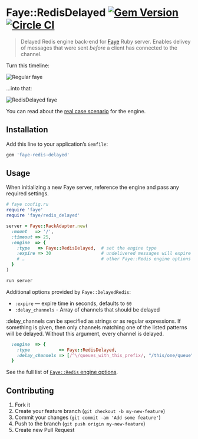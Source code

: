 # Faye::RedisDelayed [![Gem Version](https://badge.fury.io/rb/faye-redis-delayed.png)](http://badge.fury.io/rb/faye-redis-delayed) [![Circle CI](https://circleci.com/gh/monterail/faye-redis-delayed.png?style=shield)](https://circleci.com/gh/monterail/faye-redis-delayed)

> Delayed Redis engine back-end for [Faye](http://faye.jcoglan.com/) Ruby server. Enables delivey of messages that were sent *before* a client has connected to the channel.

Turn this timeline:

![Regular faye](https://monterail-share.s3.amazonaws.com/public/codetunes/2013-02-11-robust-dashboard-application-with-faye/tymon-faye-timeline1.png)

…into that:

![RedisDelayed faye](https://monterail-share.s3.amazonaws.com/public/codetunes/2013-02-11-robust-dashboard-application-with-faye/tymon-faye-timeline2.png)

You can read about the [real case scenario](http://codetunes.com/2013/robust-dashboard-application-with-faye/) for the engine.

## Installation

Add this line to your application’s `Gemfile`:

```rb
gem 'faye-redis-delayed'
```

## Usage

When initializing a new Faye server, reference the engine and pass any required settings.

```rb
# faye config.ru
require 'faye'
require 'faye/redis_delayed'

server = Faye::RackAdapter.new(
  :mount   => '/',
  :timeout => 25,
  :engine  => {
    :type   => Faye::RedisDelayed,  # set the engine type
    :expire => 30                   # undelivered messages will expire in 30 seconds
    # …                             # other Faye::Redis engine options
  }
)

run server
```

Additional options provided by `Faye::DelayedRedis`:

* `:expire` — expire time in seconds, defaults to `60`
* `:delay_channels` - Array of channels that should be delayed

:delay_channels can be specified as strings or as regular expressions.
If something is given, then only channels matching one of the listed
patterns will be delayed.  Without this argument, every channel is
delayed.

```rb
  :engine  => {
    :type           => Faye::RedisDelayed,
    :delay_channels => [/^\/queues_with_this_prefix/, "/this/one/queue"],
  }
```

See the full list of [`Faye::Redis` engine options](https://github.com/faye/faye-redis-ruby).

## Contributing

1. Fork it
2. Create your feature branch (`git checkout -b my-new-feature`)
3. Commit your changes (`git commit -am 'Add some feature'`)
4. Push to the branch (`git push origin my-new-feature`)
5. Create new Pull Request
